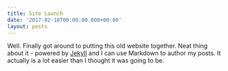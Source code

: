 ```yaml
---
title: Site Launch
date: '2017-02-18T00:00:00.000+00:00'
layout: posts
---
```


Well. Finally got around to putting this old website together. Neat thing about it - powered by [Jekyll](http://jekyllrb.com) and I can use Markdown to author my posts. It actually is a lot easier than I thought it was going to be.
